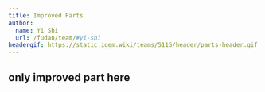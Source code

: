 ```yaml
---
title: Improved Parts
author:
  name: Yi Shi
  url: /fudan/team/#yi-shi
headergif: https://static.igem.wiki/teams/5115/header/parts-header.gif
---
```



## only improved part here
